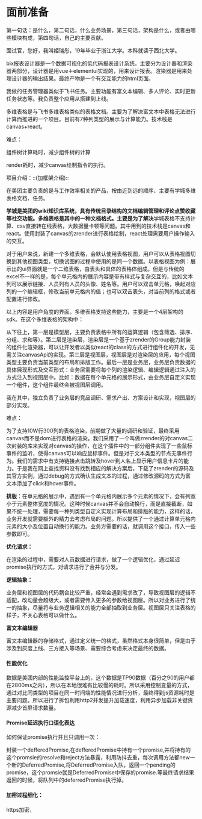 # 面前准备

第一句话：是什么，第二句话，什么业务场景，第三句话，架构是什么，或者由哪些模块构成，第四句话，自己的主要贡献。

面试官，您好，我叫姬瑞彤，19年毕业于浙江大学。本科就读于西北大学。

bix报表设计器是一个数据可视化的低代码报表设计系统。主要分为设计器和渲染器两部分，设计器是用vue＋elementui实现的，用来设计报表。渲染器是用来处理设计器的输出结果。最终产物是一个有交互能力的html页面。

我做的任务管理器类似于飞书任务。主要功能有富文本编辑、多人评论、实时更新任务状态等。我负责整个应用从搭建到上线。

多维表格是与飞书多维表格类似的表格文档。主要为了解决富文本中表格无法进行计算而推进的一个项目。目前有7种列类型的展示与计算能力。技术栈是canvas+react。

难点：

组件树计算耗时，减少组件树的计算

render耗时，减少canvas绘制指令的执行。

项目介绍：::(加框架介绍)::

在美团主要负责的是与工作效率相关的产品，按由近到远的顺序、主要有学城多维表格文档、任务。

**学城是美团的wiki知识库系统，具有传统目录结构的文档编辑管理和评论点赞收藏等社交功能。多维表格是其中的一种文档格式。主要是为了解决**学城表格不支持计算、csv直接转在线表格，大数据量卡顿等问题。其中用到的技术栈是canvas和react。使用封装了canvas的zrender进行表格绘制，react处理需要用户操作输入的交互。

对于用户来说，新建一个多维表格，会默认使用表格视图，用户可以从表格视图切换到其他视图类型，切换试图的过程中使用的是同一个数据。以表格视图为例：展示出的ui界面就是一个二维表格，由表头和具体的表格体组成。但是与传统的excel不一样的是，每个单元格内的展示内容是带有样式与复杂交互的，比如文本列可以展示链接、人员列有人员的头像、姓名等。用户可以双击单元格，唤起对应列的一个编辑框，修改当前单元格内的值；也可以双击表头，对当前列的格式或者配置进行修改。

以上内容是用户角度的界面。多维表格支持这些能力，主要是一个4层架构的sdk。在这个多维表格的架构中：

从下往上，第一层是模型层，主要负责表格中所有的运算逻辑（包含筛选、排序、分组、求和等）。第二层是渲染层，渲染层是一个基于zrender的Group能力封装的组件化渲染器，可以让开发者以类似react的class的方式进行组件化的开发，无需关注canvasApi的实现。第三层是视图层，视图层是对渲染层的应用，每个视图类型主要负责当前类型的布局和排版工作。最后一层是业务层，业务层负责数据的具体展现形式及交互形式：业务层需要将每个列的渲染逻辑、编辑逻辑通过注入的方式注入到视图层中。比如：数据在每个单元格的展示形式，由业务层自定义实现一个组件，这个组件最终会被视图层调用。

我在其中，独立负责了业务层的竞品调研、需求产出、方案设计和实现，视图层的部分实现。

难点：

为了支持10W行300列的表格渲染，前期做了大量的调研和验证，最终采用canvas而不是dom进行表格的渲染。我们采用了一个叫做zrender的对canvas二次封装的库来实现对canvas的操作，在这个插件中的一部分组件实现了一些鼠标事件的监听，使得canvas可以响应鼠标事件。但是对于文本类型的节点无事件行为。我们的需求中有支持链接点击跳转及hover到人名上显示用户信息卡片的能力。于是我在网上查找资料没有找到相应的解决方案后，下载了zrender的源码及其官方实例，通过debug的方式确认生成文本的过程，通过修改源码的方式为富文本添加了click和hover事件。

**排版**：在单元格的展示中，遇到有一个单元格内展示多个元素的情况下，会有列宽小于元素整体宽度的情况。这种时候canvas并不会自动换行，而是直接截断，如果不统一处理，需要每一种列类型自定义实现计算布局和排版的能力，这样的话，业务开发就需要额外的精力去考虑布局的问题。所以提供了一个通过计算单元格内元素的大小及位置自动换行的能力。业务方需要的话，就调用这个接口，传入一些参数即可。

**优化请求：**

在渲染的过程中，需要对人员数据进行请求，做了一个逻辑优化，通过延迟promise执行的方式，对请求进行了合并与分发。

**逻辑抽象：**

业务层和视图层的代码耦合比较严重，经常会遇到需求改了，导致视图层的逻辑不适配，改动量会超级大，或者需要传入更多的参数给视图层。所以对业务进行了统一的抽象，尽量将与业务逻辑相关的能力全部抽取到业务层。视图层只关注表格的样子，不关心表格可以做什么。

**富文本编辑器**

富文本编辑器的存储格式，通过定义统一的格式，虽然格式本身很简单，但是由于涉及到灰度上线、三方接入等场景、需要综合考虑来决定最终的数据。

#### 性能优化

数据是美团内部的性能监控平台上的，这个数据是TP90数据（百分之90的用户都在2800ms之内），所以在本地很难有比较慢的耗时。所以采用控制变量的方式，通过对比同类型的项目在同一时间端的性能情况进行分析，最终得到js资源耗时是主要问题。所以进行了拆包利用http2并发提升加载速度，利用异步加载非关键资源减少首屏请求数量。

#### Promise延迟执行口语化表达

如何保证promise执行并且只调用一次：

封装一个defferedPromise,在defferedPromise中持有一个promise,并将持有的这个promsie的resolve和reject方法暴露，利用防抖去重，每次调用方法都new一个新的DeferredPromise,将DeferredPromise入队，返回一个pending的promise，这个promsie就是DeferredPromise中保存的promise.等最终请求结果返回的时候，将队列中的deferredPromise执行掉。

#### 加密过程细化：

https加密，


